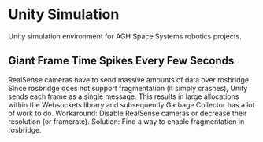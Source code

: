 # Unity Simulation

Unity simulation environment for AGH Space Systems robotics projects.

## Giant Frame Time Spikes Every Few Seconds

RealSense cameras have to send massive amounts of data over rosbridge. Since rosbridge does not support fragmentation (it simply crashes), Unity sends each frame as a single message. This results in large allocations within the Websockets library and subsequently Garbage Collector has a lot of work to do.
Workaround: Disable RealSense cameras or decrease their resolution (or framerate).
Solution: Find a way to enable fragmentation in rosbridge.
